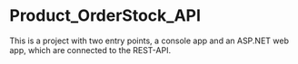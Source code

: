 # Product_OrderStock_API
This is a project  with two entry points, a console app and an ASP.NET web app, which are connected to the  REST-API.
